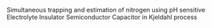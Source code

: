 Simultaneous trapping and estimation of nitrogen using pH sensitive Electrolyte Insulator Semiconductor Capacitor in Kjeldahl process
